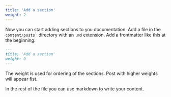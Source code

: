 ```yaml
---
title: 'Add a section'
weight: 2
---
```


Now you can start adding sections to you documentation. Add a file in the `content/posts ` directory with an `.md` extension. Add a frontmatter like this at the beginning: 

```markdown
---
title: 'Add a section'
weight: 0
---
```
The weight is used for ordering of the sections. Post with higher weights will appear fist.

In the rest of the file you can use markdown to write your content.